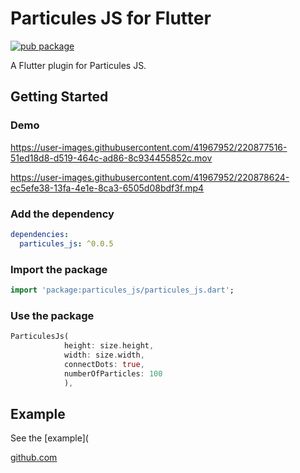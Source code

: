 # Particules JS for Flutter
[![pub package](https://img.shields.io/pub/v/particules_js.svg)](https://pub.dartlang.org/packages/particules_js)

A Flutter plugin for Particules JS.

## Getting Started

### Demo

https://user-images.githubusercontent.com/41967952/220877516-51ed18d8-d519-464c-ad86-8c934455852c.mov

https://user-images.githubusercontent.com/41967952/220878624-ec5efe38-13fa-4e1e-8ca3-6505d08bdf3f.mp4

### Add the dependency

```yaml
dependencies:
  particules_js: ^0.0.5
```

### Import the package

```dart
import 'package:particules_js/particules_js.dart';
```

### Use the package

```dart
ParticulesJs(
            height: size.height,
            width: size.width,
            connectDots: true,
            numberOfParticles: 100
            ),
```
## Example

See the [example](

[github.com](https://github.com/mevos19/particules_js/blob/master/example/lib/main.dart)
